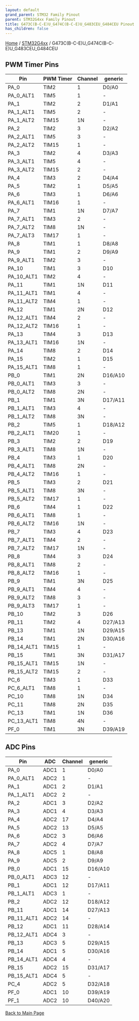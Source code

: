 ```yaml
---
layout: default
grand_parent: STM32 Family Pinout
parent: STM32G4xx Family Pinout
title: G473C(B-C-E)U_G474C(B-C-E)U_G483CEU_G484CEU Pinout
has_children: false
---
```


[Home](../../index) / [STM32G4xx](../index) / G473C(B-C-E)U_G474C(B-C-E)U_G483CEU_G484CEU

## PWM Timer Pins

| Pin | PWM Timer | Channel | generic |
| --- | --- | --- | --- |
| PA_0 | TIM2 | 1 | D0/A0 |
| PA_0_ALT1 | TIM5 | 1 | - |
| PA_1 | TIM2 | 2 | D1/A1 |
| PA_1_ALT1 | TIM5 | 2 | - |
| PA_1_ALT2 | TIM15 | 1N | - |
| PA_2 | TIM2 | 3 | D2/A2 |
| PA_2_ALT1 | TIM5 | 3 | - |
| PA_2_ALT2 | TIM15 | 1 | - |
| PA_3 | TIM2 | 4 | D3/A3 |
| PA_3_ALT1 | TIM5 | 4 | - |
| PA_3_ALT2 | TIM15 | 2 | - |
| PA_4 | TIM3 | 2 | D4/A4 |
| PA_5 | TIM2 | 1 | D5/A5 |
| PA_6 | TIM3 | 1 | D6/A6 |
| PA_6_ALT1 | TIM16 | 1 | - |
| PA_7 | TIM1 | 1N | D7/A7 |
| PA_7_ALT1 | TIM3 | 2 | - |
| PA_7_ALT2 | TIM8 | 1N | - |
| PA_7_ALT3 | TIM17 | 1 | - |
| PA_8 | TIM1 | 1 | D8/A8 |
| PA_9 | TIM1 | 2 | D9/A9 |
| PA_9_ALT1 | TIM2 | 3 | - |
| PA_10 | TIM1 | 3 | D10 |
| PA_10_ALT1 | TIM2 | 4 | - |
| PA_11 | TIM1 | 1N | D11 |
| PA_11_ALT1 | TIM1 | 4 | - |
| PA_11_ALT2 | TIM4 | 1 | - |
| PA_12 | TIM1 | 2N | D12 |
| PA_12_ALT1 | TIM4 | 2 | - |
| PA_12_ALT2 | TIM16 | 1 | - |
| PA_13 | TIM4 | 3 | D13 |
| PA_13_ALT1 | TIM16 | 1N | - |
| PA_14 | TIM8 | 2 | D14 |
| PA_15 | TIM2 | 1 | D15 |
| PA_15_ALT1 | TIM8 | 1 | - |
| PB_0 | TIM1 | 2N | D16/A10 |
| PB_0_ALT1 | TIM3 | 3 | - |
| PB_0_ALT2 | TIM8 | 2N | - |
| PB_1 | TIM1 | 3N | D17/A11 |
| PB_1_ALT1 | TIM3 | 4 | - |
| PB_1_ALT2 | TIM8 | 3N | - |
| PB_2 | TIM5 | 1 | D18/A12 |
| PB_2_ALT1 | TIM20 | 1 | - |
| PB_3 | TIM2 | 2 | D19 |
| PB_3_ALT1 | TIM8 | 1N | - |
| PB_4 | TIM3 | 1 | D20 |
| PB_4_ALT1 | TIM8 | 2N | - |
| PB_4_ALT2 | TIM16 | 1 | - |
| PB_5 | TIM3 | 2 | D21 |
| PB_5_ALT1 | TIM8 | 3N | - |
| PB_5_ALT2 | TIM17 | 1 | - |
| PB_6 | TIM4 | 1 | D22 |
| PB_6_ALT1 | TIM8 | 1 | - |
| PB_6_ALT2 | TIM16 | 1N | - |
| PB_7 | TIM3 | 4 | D23 |
| PB_7_ALT1 | TIM4 | 2 | - |
| PB_7_ALT2 | TIM17 | 1N | - |
| PB_8 | TIM4 | 3 | D24 |
| PB_8_ALT1 | TIM8 | 2 | - |
| PB_8_ALT2 | TIM16 | 1 | - |
| PB_9 | TIM1 | 3N | D25 |
| PB_9_ALT1 | TIM4 | 4 | - |
| PB_9_ALT2 | TIM8 | 3 | - |
| PB_9_ALT3 | TIM17 | 1 | - |
| PB_10 | TIM2 | 3 | D26 |
| PB_11 | TIM2 | 4 | D27/A13 |
| PB_13 | TIM1 | 1N | D29/A15 |
| PB_14 | TIM1 | 2N | D30/A16 |
| PB_14_ALT1 | TIM15 | 1 | - |
| PB_15 | TIM1 | 3N | D31/A17 |
| PB_15_ALT1 | TIM15 | 1N | - |
| PB_15_ALT2 | TIM15 | 2 | - |
| PC_6 | TIM3 | 1 | D33 |
| PC_6_ALT1 | TIM8 | 1 | - |
| PC_10 | TIM8 | 1N | D34 |
| PC_11 | TIM8 | 2N | D35 |
| PC_13 | TIM1 | 1N | D36 |
| PC_13_ALT1 | TIM8 | 4N | - |
| PF_0 | TIM1 | 3N | D39/A19 |


## ADC Pins

| Pin | ADC | Channel | generic |
| --- | --- | --- | --- |
| PA_0 | ADC1 | 1 | D0/A0 |
| PA_0_ALT1 | ADC2 | 1 | - |
| PA_1 | ADC1 | 2 | D1/A1 |
| PA_1_ALT1 | ADC2 | 2 | - |
| PA_2 | ADC1 | 3 | D2/A2 |
| PA_3 | ADC1 | 4 | D3/A3 |
| PA_4 | ADC2 | 17 | D4/A4 |
| PA_5 | ADC2 | 13 | D5/A5 |
| PA_6 | ADC2 | 3 | D6/A6 |
| PA_7 | ADC2 | 4 | D7/A7 |
| PA_8 | ADC5 | 1 | D8/A8 |
| PA_9 | ADC5 | 2 | D9/A9 |
| PB_0 | ADC1 | 15 | D16/A10 |
| PB_0_ALT1 | ADC3 | 12 | - |
| PB_1 | ADC1 | 12 | D17/A11 |
| PB_1_ALT1 | ADC3 | 1 | - |
| PB_2 | ADC2 | 12 | D18/A12 |
| PB_11 | ADC1 | 14 | D27/A13 |
| PB_11_ALT1 | ADC2 | 14 | - |
| PB_12 | ADC1 | 11 | D28/A14 |
| PB_12_ALT1 | ADC4 | 3 | - |
| PB_13 | ADC3 | 5 | D29/A15 |
| PB_14 | ADC1 | 5 | D30/A16 |
| PB_14_ALT1 | ADC4 | 4 | - |
| PB_15 | ADC2 | 15 | D31/A17 |
| PB_15_ALT1 | ADC4 | 5 | - |
| PC_4 | ADC2 | 5 | D32/A18 |
| PF_0 | ADC1 | 10 | D39/A19 |
| PF_1 | ADC2 | 10 | D40/A20 |


[Back to Main Page](../../index)